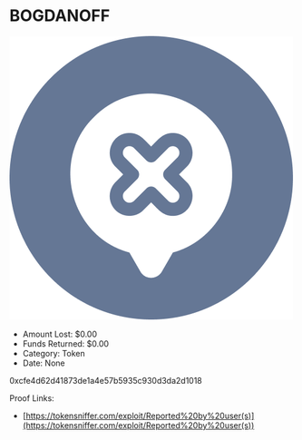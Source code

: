 # BOGDANOFF
![BOGDANOFF](/rektimages/BOGDANOFF.png)
- Amount Lost: $0.00
- Funds Returned: $0.00
- Category: Token
- Date: None

0xcfe4d62d41873de1a4e57b5935c930d3da2d1018


Proof Links:
- [https://tokensniffer.com/exploit/Reported%20by%20user(s)](https://tokensniffer.com/exploit/Reported%20by%20user(s))


